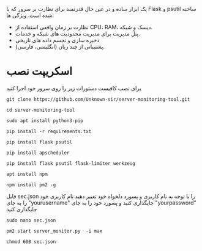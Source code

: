 یک ابزار ساده و در عین حال قدرتمند برای نظارت بر سرور که با Flask و psutil ساخته شده است.
ویژگی ها:
- نظارت بر زمان واقعی استفاده از CPU، RAM، دیسک و شبکه.
- پنل مدیریت برای مدیریت محدودیت های شبکه و خدمات.
- ذخیره سازی و تجسم داده های تاریخی
- پشتیبانی از چند زبان (انگلیسی، فارسی).
# اسکریپت نصب
برای نصب کافیست دستورات زیر را روی سرور خود اجرا کنید

```
git clone https://github.com/Unknown-sir/server-monitoring-tool.git
```
```
cd server-monitoring-tool
```
```
sudo apt install python3-pip
```
```
pip install -r requirements.txt
```
```
pip install flask psutil
```
```
pip install apscheduler
```
```
pip install flask psutil flask-limiter werkzeug
```
```
apt install npm
```
```
npm install pm2 -g
```
فایل sec.json را با توجه به نام کاربری و پسورد دلخواه خود تغییر دهید
نام کاربری خود را به جای "yourusername" جایگذاری کنید
و پسورد خود را به جای "yourpassword" جایگذاری کنید
```
sudo nano sec.json
```
```
pm2 start server_monitor.py  -i max
```
```
chmod 600 sec.json
```

